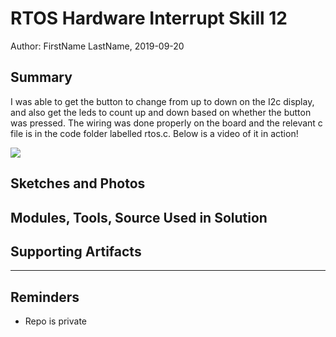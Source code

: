 #  RTOS Hardware Interrupt Skill 12

Author: FirstName LastName, 2019-09-20

## Summary

I was able to get the button to change from up to down on the I2c display, and also get the leds to count up and down based on whether the button was pressed. The wiring was done properly on the board and the relevant c file is in the code folder labelled rtos.c. Below is a video of it in action!

<a href="http://www.youtube.com/watch?feature=player_embedded&v=iyGtap4_7-U
" target="_blank"><img src="http://img.youtube.com/vi/iyGtap4_7-U/0.jpg" 
/></a>


## Sketches and Photos


## Modules, Tools, Source Used in Solution


## Supporting Artifacts


-----

## Reminders
- Repo is private
